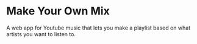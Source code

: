 # Make Your Own Mix
A web app for Youtube music that lets you make a playlist based on what artists you want to listen to. 
